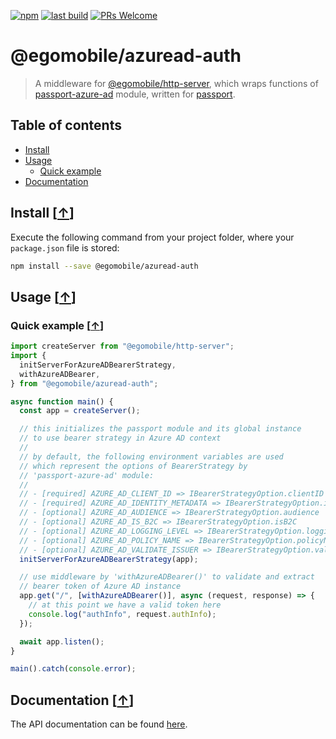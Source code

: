 [![npm](https://img.shields.io/npm/v/@egomobile/azuread-auth.svg)](https://www.npmjs.com/package/@egomobile/azuread-auth)
[![last build](https://img.shields.io/github/workflow/status/egomobile/node-azuread-auth/Publish)](https://github.com/egomobile/node-azuread-auth/actions?query=workflow%3APublish)
[![PRs Welcome](https://img.shields.io/badge/PRs-welcome-brightgreen.svg?style=flat-square)](https://github.com/egomobile/node-azuread-auth/pulls)

# @egomobile/azuread-auth

> A middleware for [@egomobile/http-server](https://github.com/egomobile/node-http-server), which wraps functions of [passport-azure-ad](https://github.com/AzureAD/microsoft-authentication-library-for-js/tree/dev/maintenance/passport-azure-ad) module, written for [passport](https://www.passportjs.org/).

## Table of contents

- [Install](#install)
- [Usage](#usage)
  - [Quick example](#quick-example)
- [Documentation](#documentation)

<a name="install"></a>

## Install [<a href="#toc">↑</a>]

Execute the following command from your project folder, where your
`package.json` file is stored:

```bash
npm install --save @egomobile/azuread-auth
```

<a name="usage"></a>

## Usage [<a href="#toc">↑</a>]

### Quick example [<a href="#usage">↑</a>]

```typescript
import createServer from "@egomobile/http-server";
import {
  initServerForAzureADBearerStrategy,
  withAzureADBearer,
} from "@egomobile/azuread-auth";

async function main() {
  const app = createServer();

  // this initializes the passport module and its global instance
  // to use bearer strategy in Azure AD context
  //
  // by default, the following environment variables are used
  // which represent the options of BearerStrategy by
  // 'passport-azure-ad' module:
  //
  // - [required] AZURE_AD_CLIENT_ID => IBearerStrategyOption.clientID
  // - [required] AZURE_AD_IDENTITY_METADATA => IBearerStrategyOption.identityMetadata
  // - [optional] AZURE_AD_AUDIENCE => IBearerStrategyOption.audience
  // - [optional] AZURE_AD_IS_B2C => IBearerStrategyOption.isB2C
  // - [optional] AZURE_AD_LOGGING_LEVEL => IBearerStrategyOption.loggingLevel
  // - [optional] AZURE_AD_POLICY_NAME => IBearerStrategyOption.policyName
  // - [optional] AZURE_AD_VALIDATE_ISSUER => IBearerStrategyOption.validateIssuer
  initServerForAzureADBearerStrategy(app);

  // use middleware by 'withAzureADBearer()' to validate and extract
  // bearer token of Azure AD instance
  app.get("/", [withAzureADBearer()], async (request, response) => {
    // at this point we have a valid token here
    console.log("authInfo", request.authInfo);
  });

  await app.listen();
}

main().catch(console.error);
```

## Documentation [<a href="#toc">↑</a>]

The API documentation can be found
[here](https://egomobile.github.io/node-azuread-auth/).
